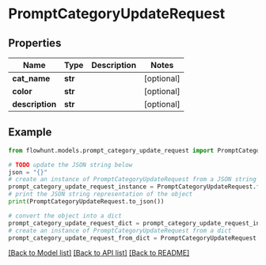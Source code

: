 # PromptCategoryUpdateRequest


## Properties

Name | Type | Description | Notes
------------ | ------------- | ------------- | -------------
**cat_name** | **str** |  | [optional] 
**color** | **str** |  | [optional] 
**description** | **str** |  | [optional] 

## Example

```python
from flowhunt.models.prompt_category_update_request import PromptCategoryUpdateRequest

# TODO update the JSON string below
json = "{}"
# create an instance of PromptCategoryUpdateRequest from a JSON string
prompt_category_update_request_instance = PromptCategoryUpdateRequest.from_json(json)
# print the JSON string representation of the object
print(PromptCategoryUpdateRequest.to_json())

# convert the object into a dict
prompt_category_update_request_dict = prompt_category_update_request_instance.to_dict()
# create an instance of PromptCategoryUpdateRequest from a dict
prompt_category_update_request_from_dict = PromptCategoryUpdateRequest.from_dict(prompt_category_update_request_dict)
```
[[Back to Model list]](../README.md#documentation-for-models) [[Back to API list]](../README.md#documentation-for-api-endpoints) [[Back to README]](../README.md)


